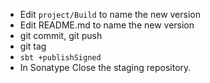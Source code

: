 - Edit `project/Build` to name the new version
- Edit README.md to name the new version
- git commit, git push
- git tag
- `sbt +publishSigned`
- In Sonatype Close the staging repository.



